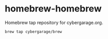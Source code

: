 # homebrew-homebrew

Homebrew tap repository for cybergarage.org.

```
brew tap cybergarage/brew
```
